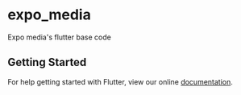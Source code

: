 # expo_media

Expo media&#x27;s flutter base code

## Getting Started

For help getting started with Flutter, view our online
[documentation](https://flutter.io/).
